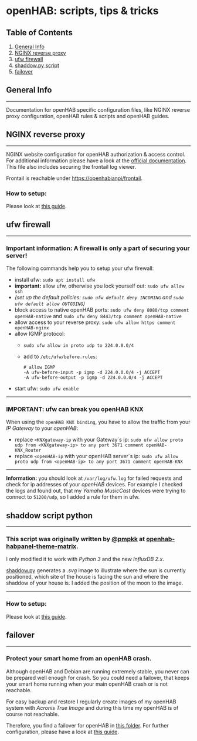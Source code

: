 # openHAB: scripts, tips & tricks

## Table of Contents
1. [General Info](#general-info)
2. [NGINX reverse proxy](#nginx-reverse-proxy)
3. [ufw firewall](#ufw-firewall)
4. [shaddow.py script](#shaddow-script-python)
5. [failover](#failover)

## General Info
***
Documentation for openHAB specific configuration files, like NGINX reverse proxy configuration, openHAB rules & scripts and openHAB guides.

## NGINX reverse proxy
***
NGINX website configuration for openHAB authorization & access control.
For additional information please have a look at the [official documentation](https://www.openhab.org/docs/installation/security.html#running-openhab-behind-a-reverse-proxy). This file also includes securing the frontail log viewer.

Frontail is reachable under [https://openhabianpi/frontail](https://openhabianpi/frontail).

### How to setup:
Please look at [this guide](../openhab/reverse-proxy/REVERSE-PROXY.md).

## ufw firewall
***
### __Important information:__ A firewall is only a part of securing your server!

The following commands help you to setup your ufw firewall:
* install ufw: ``sudo apt install ufw``
* __important:__ allow ufw, otherwise you lock yourself out: ``sudo ufw allow ssh``
* _(set up the default policies: ``sudo ufw default deny INCOMING`` and ``sudo ufw default allow OUTGOING``)_
* block access to native openHAB ports: ``sudo ufw deny 8080/tcp comment openHAB-native`` and ``sudo ufw deny 8443/tcp comment openHAB-native``
* allow access to your reverse proxy: ``sudo ufw allow https comment openHAB-nginx``
* allow IGMP protocol:
  * ``sudo ufw allow in proto udp to 224.0.0.0/4``
  * add to ``/etc/ufw/before.rules``: 
   
    ```
    # allow IGMP
    -A ufw-before-input -p igmp -d 224.0.0.0/4 -j ACCEPT
    -A ufw-before-output -p igmp -d 224.0.0.0/4 -j ACCEPT
    ```
* start ufw: ```sudo ufw enable```
***
### IMPORTANT: ufw can break you openHAB KNX

When using the ``openHAB KNX binding``, you have to allow the traffic from your _IP Gateway_ to your _openHAB_:
* replace ``<KNXgateway-ip`` with your Gateway`s ip: ``sudo ufw allow proto udp from <KNXgateway-ip> to any port 3671 comment openHAB-KNX_Router``
* replace ``<openHAB-ip`` with your openHAB server`s ip: ``sudo ufw allow proto udp from <openHAB-ip> to any port 3671 comment openHAB-KNX``
 
***
__Information:__ you should look at ``/var/log/ufw.log`` for failed requests and check for ip addresses of your _openHAB_ devices.
For example I checked the logs and found out, that my _Yamaha MusicCast_ devices were trying to connect to ``51200/udp``, so I added a rule for them in ufw.

## shaddow script python
***
### This script was originally written by [@pmpkk](https://github.com/pmpkk) at [openhab-habpanel-theme-matrix](https://github.com/pmpkk/openhab-habpanel-theme-matrix).
I only modified it to work with _Python 3_ and the new _InfluxDB 2.x_. 

[shaddow.py](../openhab/shaddow.py) generates a _.svg_ image to illustrate where the sun is currently positioned, which site of the house is facing the sun and where the shaddow of your house is.
I added the position of the moon to the image. 
***
### How to setup:
Please look at [this guide](../openhab/SHADDOW.md).

## failover
***
### Protect your smart home from an openHAB crash.

Although openHAB and Debian are running extremely stable, you never can be prepared well enough for crash. So you could need a failover, that keeps your smart home running when your main openHAB crash or is not reachable. 

For easy backup and restore I regularly create images of my openHAB system with _Acronis True Image_ and during this time my openHAB is of course not reachable. 

Therefore, you find a failover for openHAB in [this folder](../openhab/failover-system). For further configuration, please have a look at [this guide](../openhab/failover-system/FAILOVER.md).
